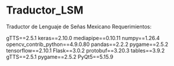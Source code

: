 # Traductor_LSM
Traductor de Lenguaje de Señas Mexicano
Requerimientos:

gTTS==2.5.1
keras==2.10.0
mediapipe==0.10.11
numpy==1.26.4
opencv_contrib_python==4.9.0.80
pandas==2.2.2
pygame==2.5.2
tensorflow==2.10.1
Flask==3.0.2
protobuf==3.20.3
tables==3.9.2
gTTS==2.5.1
pygame==2.5.2
PyQt5==5.15.9
